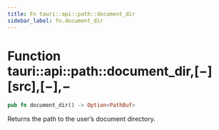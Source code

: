 ```yaml
---
title: Fn tauri::api::path::document_dir
sidebar_label: fn.document_dir
---
```


# Function tauri::api::path::document_dir,\[−]\[src],\[−],−

```rs
pub fn document_dir() -> Option<PathBuf>
```

Returns the path to the user’s document directory.
